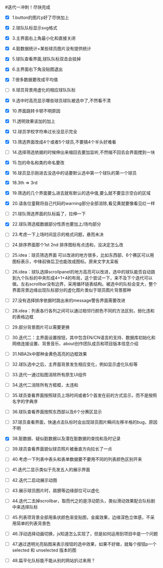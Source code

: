 #迭代一冲刺！尽快完成

- [x] 1.button的图片p好了尽快加上

- [x] 2.球队队标显示svg格式

- [x] 3.主界面右上角最小化和直接关闭

- [x] 4.脏数据统计+某些球员图片没有提供统计

- [x] 5.球队查看界面,球队队标双击会挂掉

- [x] 6.主界面右下角没贴图退出

- [x] 7.很多数据要改成平均值

- [ ] 8.球员背景用虚化的相应球队队标

- [x] 9.选中时高亮显示哪些球员球队被选中了,不然看不清

- [x] 10.界面跳转卡顿不明原因

- [x] 11.透明效果该加的加上

- [x] 12.球员学校字符串过长没显示完全

- [x] 13.筛选界面改成4个或者5个球员,不要搞4个半头好难看

- [ ] 14.选择筛选依据的时候伸出来缩回去要加监听,不然缩不回去会界面搅到一块

- [x] 15.包的命名和类的命名要改

- [x] 16.球员显示刚进去没选中的话要默认选中第一个球队的第一个球员

- [x] 18.3th => 3rd   

- [x] 19.筛选的几个界面要么进去就有默认的选中值,要么就不要显示空白的区域

- [x] 20.请各位童鞋将自己代码的warning部分全部消除,看见黄就要像看见红一样

- [ ] 21.球队筛选界面的队标扁了，拉伸一下

- [x] 22.球队筛选框数据部分性质也要加上/场均部分

- [ ] 23.考虑一下上场时间显示的格式问题，悬而未决

- [ ] 24.排序界面那个1st 2nd 排序图标有点违和，没决定怎么改

- [ ] 25.idea：球员筛选界面 可以改进的地方很多，比如东西部、6个赛区可以用图标表示，中锋前锋后卫也能改成图标。原来文字太呆板

- [ ] 26.idea：球队选择scrollpanel的地方高亮可以改进，选中的球队能否自动跳到九个队标的中央形成4+1+4的布局，这个尝试一下，来不及下个迭代可以做。左右scrollbar没有边界，采用循环链表结构。被选中的队标会变大，整个界面背景边缘出现队标部分的虚化图片类似于球员图片背景那种

- [ ] 27.没有选择排序依据时跳出来的message警告界面需要改进

- [ ] 28.idea：列表各行各列之间可以通过相邻行颜色不同的方法区别，弱化违和的表格边框

- [ ] 29.部分背景图片可以需要更换

- [ ] 30.迭代二：主界面设置按钮，其中包含EN/CN语言的支持、数据库初始化和网络连接设置、背景音乐、about创作团队成员和项目版本信息介绍

- [ ] 31.NBA2k中那种金黄色高亮的边框效果

- [ ] 32.球队选中之后，主界面背景发生相应变化，例如显示虚化队标等

- [ ] 33.迭代一通过贴图消除所有原生UI组件

- [ ] 34.迭代二消除所有方框框，太违和

- [ ] 35.球员查看界面按照球员上场时间或者5个首发在前的方式显示，而不是按照名字的字典序

- [ ] 36.球队查看界面按照东西部以及6个分赛区显示

- [ ] 37.球员查看界面，快速点击队标时会出现球员图片瞬间左移半格的bug，原因不明

- [x] 38.脏数据、疑似脏数据以及潜在脏数据的查找和及时记录

- [ ] 39.球员查看界面貌似球员照片被垂直方向拉长了一点

- [ ] 40.考虑一下列表中表头和表单数据要不要用不同的列表颜色区别开来

- [ ] 41.迭代二显示类似于先发五人的展示界面

- [ ] 42.迭代二启动展示动图

- [ ] 43.展示球员图片时，肩膀等边缘部位可以虚化

- [ ] 44.迭代二去掉scrollbar，取而代之的是浮动箭头，类似滑动效果配合队标剧中来选择队标

- [ ] 45.列表项背景全部用条状颜色渐变贴图，金属效果，边缘深色立体感，不采用简单的列表背景色

- [ ] 46.浮动选择动画切换，js知道怎么实现了，但是如何运用到项目中是一个问题

- [ ] 47.通过透明光亮贴图来表示按钮的选中效果，如果不好做，就每个按钮p一个selected 和 unselected 版本的图

- [ ] 48.扁平化队标能不能从别的网站扒过来用？
